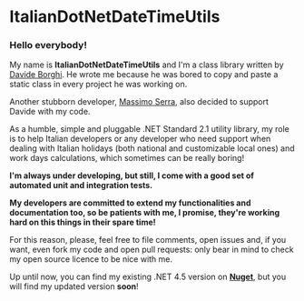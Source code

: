 # ItalianDotNetDateTimeUtils

### Hello everybody!

My name is __ItalianDotNetDateTimeUtils__ and I'm a class library written by [Davide Borghi](https://www.linkedin.com/in/davide-borghi-87364014a/). 
He wrote me because he was bored to copy and paste a static class in every project he was working on.

Another stubborn developer, [Massimo Serra](https://www.linkedin.com/in/massimo-serra/), also decided to support Davide with my code.

As a humble, simple and pluggable .NET Standard 2.1 utility library, my role is to help Italian developers or any developer who need support when dealing with Italian holidays (both national and customizable local ones) and work days calculations, which sometimes can be really boring!

**I'm always under developing, but still, I come with a good set of automated unit and integration tests.**

**My developers are committed to extend my functionalities and documentation too, so be patients with me, I promise, they're working hard on this things in their spare time!**

For this reason, please, feel free to file comments, open issues and, if you want, even fork my code and open pull requests: only bear in mind to check my open source licence to be nice with me.

Up until now, you can find my existing .NET 4.5 version on **[Nuget](https://www.nuget.org/packages/DavideBorghi.ItalianDotNetDateTimeUtils/)**, but you will find my updated version **soon**!
